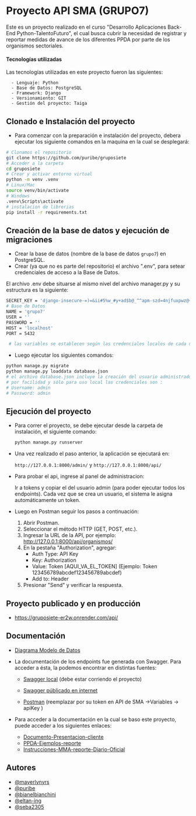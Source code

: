# Proyecto API SMA (GRUPO7)
   Este es un proyecto realizado en el curso "Desarrollo Aplicaciones Back-End Python-TalentoFuturo", el cual busca cubrir la necesidad de registrar y reportar medidas de avance de los diferentes PPDA por parte de los organismos sectoriales.

   #### Tecnologías utilizadas
   Las tecnologías utilizadas en este proyecto fueron las siguientes:
      
      - Lenguaje: Python
      - Base de Datos: PostgreSQL
      - Framework: Django
      - Versionamiento: GIT
      - Gestión del proyecto: Taiga

   

   ## Clonado e Instalación del proyecto

   - Para comenzar con la preparación e instalación del proyecto, debera ejecutar los siguiente comandos en la maquina en la cual se desplegará:

   ```bash
   # Clonamos el repositorio
   git clone https://github.com/puribe/gruposiete
   # Acceder a la carpeta
   cd gruposiete
   # Crear y activar entorno virtual
   python -m venv .venv
   # Linux/Mac
   source venv/bin/activate
   # Windows
   .venv\Scripts\activate
   # instalacion de librerias
   pip install -r requirements.txt
   ```

   ## Creación de la base de datos y ejecución de migraciones

   - Crear la base de datos (nombre de la base de datos `grupo7`) en PostgreSQL.
   - Crear (ya que no es parte del repositorio) el archivo ".env", para setear credenciales de acceso a la Base de Datos.

   El archivo .env debe situarse al mismo nivel del archivo manager.py y su estructura es la siguiente:

   ```bash
   SECRET_KEY = 'django-insecure-=)=&ii#5%w_#y+ad$b@_^^apm-szd=4njfuxpwz@+*m=9g=kkk'
   # Base de Datos
   NAME = 'grupo7'
   USER = ''
   PASSWORD = ''
   HOST = 'localhost'
   PORT = 5432

    # las variables se establecen según las credenciales locales de cada uno.
   ```
  

   - Luego ejecutar los siguientes comandos:

   ```bash
   python manage.py migrate
   python manage.py loaddata database.json
   # el archivo database.json incluye la creación del usuario administrador
   # por facilidad y sólo para uso local las credenciales son :
   # Username: admin
   # Password: admin
   ```

   ## Ejecución del proyecto
   - Para correr el proyecto, se debe ejecutar desde la carpeta de instalación, el siguiente comando:
      ```bash
      python manage.py runserver
      ```

   - Una vez realizado el paso anterior, la aplicación se ejecutará en:

      `http://127.0.0.1:8000/admin/` y `http://127.0.0.1:8000/api/`

   - Para probar el api, ingrese al panel de administracion:

     Ir a tokens y copiar el del usuario admin (para poder ejecutar todos los endpoints). 
     Cada vez que se crea un usuario, el sistema le asigna automáticamente un token. 

   - Luego en Postman seguir los pasos a continuación: 
      1. Abrir Postman.
      2. Seleccionar el método HTTP (GET, POST, etc.).
      3. Ingresar la URL de la API, por ejemplo:
         http://127.0.0.1:8000/api/organismos/
      4. En la pestaña "Authorization", agregar:
         - Auth Type: API Key
         - Key: Authorization
         - Value: Token [AQUI_VA_EL_TOKEN]
         (Ejemplo: Token 123456789abcdef123456789abcdef)
         - Add to: Header
      5. Presionar "Send" y verificar la respuesta.

   ## Proyecto publicado y en producción
   - https://gruposiete-er2w.onrender.com/api/

   ## Documentación

   - [Diagrama Modelo de Datos](documentation/img/grupo7-modelo_de_datos_public_v3.png)
   - La documentación de los endpoints fue generada con Swagger. Para acceder a ésta, la podemos encontrar en distintas fuentes:

      - [Swagger local](http://127.0.0.1:8000/api/docs/) (debe estar corriendo el proyecto)

      - [Swagger públicado en internet](https://app.swaggerhub.com/apis-docs/myorganization-834/api-de_sma/1.0.0#/)

      - [Postman](https://www.postman.com/ubicuacl/grupo7) (reemplazar por su token en API de SMA ->Variables -> apiKey )

   - Para acceder a la documentación en la cual se baso este proyecto, puede acceder a los siguientes enlaces:
      - [Documento-Presentacion-cliente](documentation/pdf/1-Presentacion-cliente.pdf)
      - [PPDA-Ejemplos-reporte](documentation/pdf/2-PPDA-ejemplos-reporte.pdf)
      - [Instrucciones-MMA-reporte-Diario-Oficial](documentation/pdf/3-200820-Dicta-Instrucciones-MMA.pdf)


   ## Autores

   - [@mayerlynyrs](https://www.github.com/mayerlynyrs)
   - [@puribe](https://www.github.com/puribe)
   - [@bianelbianchini](https://github.com/bianelbianchini)
   - [@eltan-ing](https://github.com/eltan-ing)
   - [@seba2305](https://github.com/seba2305)

